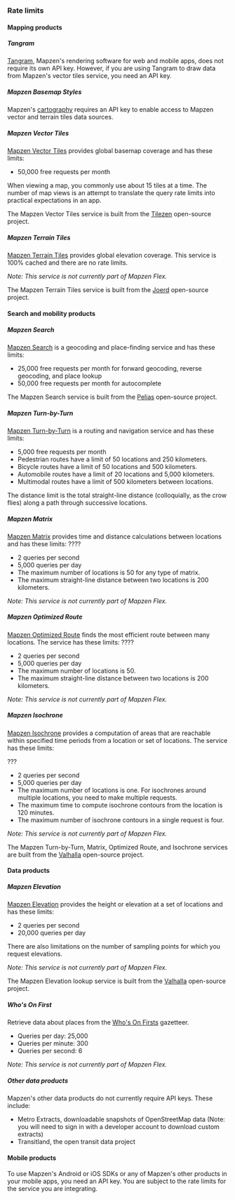 ### Rate limits

#### Mapping products

##### Tangram

[Tangram](https://mapzen.com/documentation/tangram/), Mapzen's rendering software for web and mobile apps, does not require its own API key. However, if you are using Tangram to draw data from Mapzen's vector tiles service, you need an API key.

##### Mapzen Basemap Styles

Mapzen's [cartography](https://mapzen.com/documentation/cartography/) requires an API key to enable access to Mapzen vector and terrain tiles data sources.

##### Mapzen Vector Tiles

[Mapzen Vector Tiles](https://mapzen.com/documentation/vector-tiles/) provides global basemap coverage and has these limits:

- 50,000 free requests per month

When viewing a map, you commonly use about 15 tiles at a time. The number of map views is an attempt to translate the query rate limits into practical expectations in an app.

The Mapzen Vector Tiles service is built from the [Tilezen](https://github.com/tilezen) open-source project.

##### Mapzen Terrain Tiles

[Mapzen Terrain Tiles](https://mapzen.com/documentation/terrain-tiles/) provides global elevation coverage. This service is 100% cached and there are no rate limits.

_Note: This service is not currently part of Mapzen Flex._

The Mapzen Terrain Tiles service is built from the [Joerd](https://github.com/tilezen/joerd) open-source project.

#### Search and mobility products

##### Mapzen Search

[Mapzen Search](https://mapzen.com/documentation/search/) is a geocoding and place-finding service and has these limits:

- 25,000 free requests per month for forward geocoding, reverse geocoding, and place lookup
- 50,000 free requests per month for autocomplete

The Mapzen Search service is built from the [Pelias](https://github.com/pelias) open-source project.

##### Mapzen Turn-by-Turn

[Mapzen Turn-by-Turn](https://mapzen.com/documentation/turn-by-turn/) is a routing and navigation service and has these limits:

- 5,000 free requests per month
- Pedestrian routes have a limit of 50 locations and 250 kilometers.
- Bicycle routes have a limit of 50 locations and 500 kilometers.
- Automobile routes have a limit of 20 locations and 5,000 kilometers.
- Multimodal routes have a limit of 500 kilometers between locations.

The distance limit is the total straight-line distance (colloquially, as the crow flies) along a path through successive locations.

##### Mapzen Matrix

[Mapzen Matrix](https://mapzen.com/documentation/matrix/) provides time and distance calculations between locations and has these limits:
????
- 2 queries per second
- 5,000 queries per day
- The maximum number of locations is 50 for any type of matrix.
- The maximum straight-line distance between two locations is 200 kilometers.

_Note: This service is not currently part of Mapzen Flex._

##### Mapzen Optimized Route

[Mapzen Optimized Route](https://mapzen.com/documentation/optimized/) finds the most efficient route between many locations. The service has these limits:
????
- 2 queries per second
- 5,000 queries per day
- The maximum number of locations is 50.
- The maximum straight-line distance between two locations is 200 kilometers.

_Note: This service is not currently part of Mapzen Flex._

##### Mapzen Isochrone

[Mapzen Isochrone](https://mapzen.com/documentation/mobility/isochrone/api-reference/) provides a computation of areas that are reachable within specified time periods from a location or set of locations. The service has these limits:

???
- 2 queries per second
- 5,000 queries per day
- The maximum number of locations is one. For isochrones around multiple locations, you need to make multiple requests.
- The maximum time to compute isochrone contours from the location is 120 minutes.
- The maximum number of isochrone contours in a single request is four.

_Note: This service is not currently part of Mapzen Flex._

The Mapzen Turn-by-Turn, Matrix, Optimized Route, and Isochrone services are built from the [Valhalla](https://github.com/valhalla) open-source project.

#### Data products

##### Mapzen Elevation

[Mapzen Elevation](https://mapzen.com/documentation/elevation/) provides the height or elevation at a set of locations and has these limits:

- 2 queries per second
- 20,000 queries per day

There are also limitations on the number of sampling points for which you request elevations.

_Note: This service is not currently part of Mapzen Flex._

The Mapzen Elevation lookup service is built from the [Valhalla](https://github.com/valhalla) open-source project.

##### Who's On First

Retrieve data about places from the [Who's On Firsts](https://mapzen.com/documentation/wof/) gazetteer.

- Queries per day: 25,000
- Queries per minute: 300
- Queries per second: 6

_Note: This service is not currently part of Mapzen Flex._

##### Other data products

Mapzen's other data products do not currently require API keys. These include:

- Metro Extracts, downloadable snapshots of OpenStreetMap data (Note: you will need to sign in with a developer account to download custom extracts)
- Transitland, the open transit data project

#### Mobile products

To use Mapzen's Android or iOS SDKs or any of Mapzen's other products in your mobile apps, you need an API key. You are subject to the rate limits for the service you are integrating.
